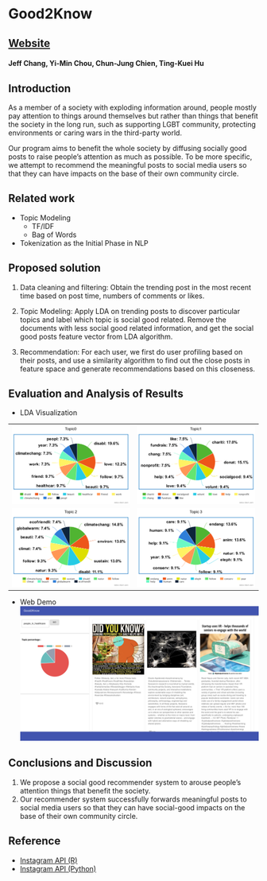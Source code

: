 # Good2Know 
## [Website](https://good2knowinst.github.io/)
#### Jeff Chang, Yi-Min Chou, Chun-Jung Chien, Ting-Kuei Hu

## Introduction
As a member of a society with exploding information around, people mostly pay attention to things around themselves but rather than things that benefit the society in the long run, such as supporting LGBT community, protecting environments or caring wars in the third-party world.

Our program aims to benefit the whole society by diffusing socially good posts to raise people’s attention as much as possible. To be more specific, we attempt to recommend the meaningful posts to social media users so that they can have impacts on the base of their own community circle.

## Related work
* Topic Modeling
  * TF/IDF
  * Bag of Words
* Tokenization as the Initial Phase in NLP

## Proposed solution 
1. Data cleaning and filtering: Obtain the trending post in the most recent time based on post time, numbers of comments or likes.

2. Topic Modeling: Apply LDA on trending posts to discover particular topics and label which topic is social good related. Remove the documents with less social good related information, and get the social good posts feature vector from LDA algorithm.

3. Recommendation: For each user, we first do user profiling based on their posts, and use a similarity algorithm to find out the close posts in feature space and generate recommendations based on this closeness.

## Evaluation and Analysis of Results
* LDA Visualization

|             |   |
:-------------------------:|:-------------------------:
|![](images/topic0.png)  |  ![](images/topic1.png) |
|![](images/topic2.png)  |  ![](images/topic3.png) |
* Web Demo
![](images/demo.png)

## Conclusions and Discussion
1. We propose a social good recommender system to arouse people’s attention things that benefit the society.
2. Our recommender system successfully forwards meaningful posts to social media users so that they can have social-good impacts on the base of their own community circle.

## Reference
* [Instagram API (R)](https://github.com/JonasSchroeder/InstaCrawlR)
* [Instagram API (Python)](https://github.com/ping/instagram_private_api)


